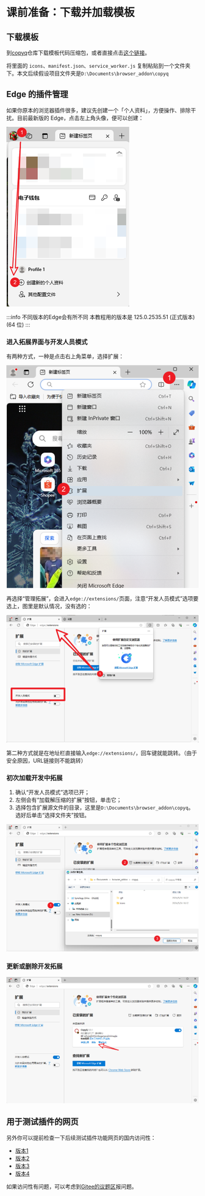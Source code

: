 # 课前准备：下载并加载模板

## 下载模板

到[copyq](https://gitee.com/jianqiu_huang/copyq)仓库下载模板代码压缩包，或者直接点击[这个链接](https://gitee.com/jianqiu_huang/copyq/repository/archive/master.zip)。

将里面的 `icons`、`manifest.json`、`service_worker.js` 复制粘贴到一个文件夹下。本文后续假设项目文件夹是`D:\Documents\browser_addon\copyq`

## Edge 的插件管理

如果你原本的浏览器插件很多，建议先创建一个「个人资料」，方便操作、排除干扰。目前最新版的 Edge，点击左上角头像，便可以创建：

![创建一个「个人资料」](assets/创建一个「个人资料」.png)

:::info 不同版本的Edge会有所不同
本教程用的版本是 125.0.2535.51 (正式版本) (64 位)
:::

### 进入拓展界面与开发人员模式

有两种方式，一种是点击右上角菜单，选择扩展：

![点击右上角菜单，选择扩展](assets/点击右上角菜单，选择扩展.png)

再选择“管理拓展”，会进入`edge://extensions/`页面，注意“开发人员模式”选项要选上，图里是默认情况，没有选的：

![管理拓展与开发人员模式](assets/管理拓展与开发人员模式.png)

第二种方式就是在地址栏直接输入`edge://extensions/`，回车键就能跳转。（由于安全原因，URL链接则不能跳转）

### 初次加载开发中拓展

1. 确认“开发人员模式”选项已开；
2. 左侧会有“加载解压缩的扩展”按钮，单击它；
3. 选择包含扩展源文件的目录，这里是`D:\Documents\browser_addon\copyq`。选好后单击“选择文件夹”按钮。

![初次加载开发中拓展](assets/初次加载开发中拓展.png)

### 更新或删除开发拓展

![更新或删除开发拓展](assets/更新或删除开发拓展.png)

## 用于测试插件的网页

另外你可以提前检查一下后续测试插件功能网页的国内访问性：

- [版本1](/software/WE/test/copy/version1)
- [版本2](/software/WE/test/copy/version2)
- [版本3](/software/WE/test/copy/version3)
- [版本4](/software/WE/test/copy/version4)

如果访问性有问题，可以考虑到[Gitee的议题区](https://gitee.com/jianqiu_huang/copyq/issues)报问题。
